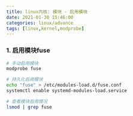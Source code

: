 ```yaml
---
title: linux内核: 模块 - 启用模块
date: 2021-01-30 15:46:00
categories: linux/advance
tags: [linux,kernel,modprobe]
---
```


### 1. 启用模块fuse
``` bash
# 手动启用模块
modprobe fuse

# 持久化启用模块
echo "fuse" > /etc/modules-load.d/fuse.conf
systemctl enable systemd-modules-load.service

# 查看模块启用情况
lsmod | grep fuse
```